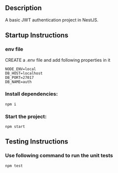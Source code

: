 ## Description
A basic JWT authentication project in NestJS. 

## Startup Instructions
### env file
CREATE a .env file and add following properties in it
```
NODE_ENV=local
DB_HOST=localhost
DB_PORT=27017
DB_NAME=auth
```

### Install dependencies:
`npm i`

### Start the project:
`npm start`


## Testing Instructions
### Use following command to run the unit tests
`npm test`